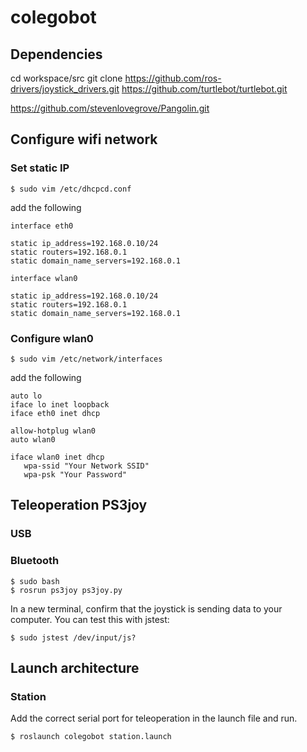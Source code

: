 # colegobot

## Dependencies
cd workspace/src
git clone https://github.com/ros-drivers/joystick_drivers.git
https://github.com/turtlebot/turtlebot.git

https://github.com/stevenlovegrove/Pangolin.git



## Configure wifi network
### Set static IP
```
$ sudo vim /etc/dhcpcd.conf
```
add the following

```
interface eth0

static ip_address=192.168.0.10/24
static routers=192.168.0.1
static domain_name_servers=192.168.0.1

interface wlan0

static ip_address=192.168.0.10/24
static routers=192.168.0.1
static domain_name_servers=192.168.0.1
```

### Configure wlan0

```
$ sudo vim /etc/network/interfaces
```
add the following

```
auto lo
iface lo inet loopback
iface eth0 inet dhcp

allow-hotplug wlan0
auto wlan0

iface wlan0 inet dhcp
   wpa-ssid "Your Network SSID"
   wpa-psk "Your Password"
```


## Teleoperation PS3joy
### USB


### Bluetooth
```
$ sudo bash
$ rosrun ps3joy ps3joy.py
```

In a new terminal, confirm that the joystick is sending data to your computer. You can test this with jstest:
```
$ sudo jstest /dev/input/js?
```

## Launch architecture
### Station
Add the correct serial port for teleoperation in the launch file and run.
```
$ roslaunch colegobot station.launch 
```
